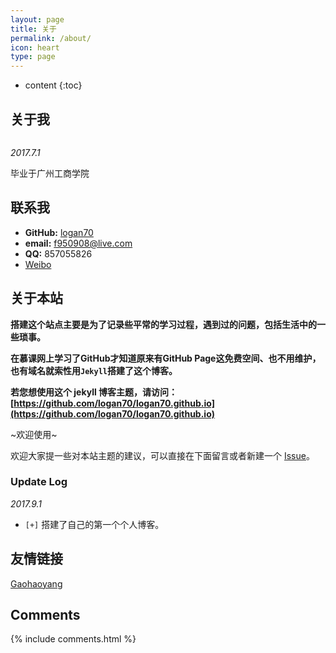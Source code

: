 ```yaml
---
layout: page
title: 关于
permalink: /about/
icon: heart
type: page
---
```


* content
{:toc}

## 关于我

<iframe src="https://githubbadge.appspot.com/gaohaoyang?s=1" style="border: 0;height: 0px;width: 200px;overflow: hidden;" frameBorder="0"></iframe>


*2017.7.1*

毕业于广州工商学院

## 联系我

* **GitHub:**   [logan70](https://github.com/logan70)
* **email:** f950908@live.com
* **QQ:**  857055826
* [Weibo](http://weibo.com/)

## 关于本站

   **搭建这个站点主要是为了记录些平常的学习过程，遇到过的问题，包括生活中的一些琐事。**

**在慕课网上学习了GitHub才知道原来有GitHub Page这免费空间、也不用维护，也有域名就索性用`Jekyll`搭建了这个博客。**


**若您想使用这个 jekyll 博客主题，请访问：[https://github.com/logan70/logan70.github.io](https://github.com/logan70/logan70.github.io)**

~欢迎使用~

欢迎大家提一些对本站主题的建议，可以直接在下面留言或者新建一个 [Issue](https://github.com/logan70/logan70.github.io/issues)。

### Update Log

*2017.9.1*

* `[+]` 搭建了自己的第一个个人博客。

## 友情链接

[Gaohaoyang](https://github.com/Gaohaoyang)

## Comments

{% include comments.html %}
